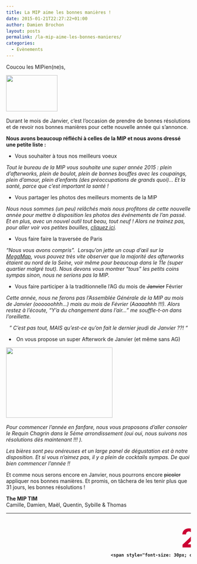 ```yaml
---
title: La MIP aime les bonnes manières !
date: 2015-01-21T22:27:22+01:00
author: Damien Brochon
layout: posts
permalink: /la-mip-aime-les-bonnes-manieres/
categories:
  - Evènements
---
```

Coucou les MIPien(ne)s,

<img class=" alignright" src="https://p8.storage.canalblog.com/82/28/1029751/78917012_p.gif" alt="" width="140" height="99" /> 

Durant le mois de Janvier, c&#8217;est l&#8217;occasion de prendre de bonnes résolutions et de revoir nos bonnes manières pour cette nouvelle année qui s&#8217;annonce.

**Nous avons beaucoup réfléchi à celles de la MIP et nous avons dressé une petite liste :**

  * Vous souhaiter à tous nos meilleurs voeux

_Tout le bureau de la MIP vous souhaite une super année 2015 : plein d&#8217;afterworks, plein de boulot, plein de bonnes bouffes avec les coupaings, plein d&#8217;amour, plein d&#8217;enfants (des préoccupations de grands quoi)&#8230; Et la santé, parce que c&#8217;est important la santé !_

  * Vous partager les photos des meilleurs moments de la MIP

_Nous nous sommes (un peu) relâchés mais nous profitons de cette nouvelle année pour mettre à disposition les photos des événements de l&#8217;an passé. Et en plus, avec un nouvel outil tout beau, tout neuf ! Alors ne trainez pas, pour aller voir vos petites bouilles, <a href="/photos/" target="_blank">cliquez ici</a>._

  * Vous faire faire la traversée de Paris

_&#8220;Nous vous avons compris&#8221;.  Lorsqu&#8217;on jette un coup d’œil sur la <a href="/la-mega-map-de-la-mip/" target="_blank">MegaMap</a>, vous pouvez très vite observer que la majorité des afterworks étaient au nord de la Seine, voir même pour beaucoup dans le 11e (super quartier malgré tout). Nous devons vous montrer &#8220;tous&#8221; les petits coins sympas sinon, nous ne serions pas la MIP._

  * Vous faire participer à la traditionnelle l&#8217;AG du mois de <del>Janvier</del> Février

_Cette année, nous ne ferons pas l&#8217;Assemblée Générale de la MIP au mois de Janvier (oooooohhh&#8230;) mais au mois de Février (Aaaaahhh !!!). Alors restez à l&#8217;écoute, &#8220;Y&#8217;a du changement dans l&#8217;air&#8230;&#8221; me souffle-t-on dans l&#8217;oreillette._

<p style="text-align: center;">
  <em>&#8221; C&#8217;est pas tout, MAIS qu&#8217;est-ce qu&#8217;on fait le dernier jeudi de Janvier ??! &#8220;</em>
</p>

  *  On vous propose un super Afterwork de Janvier (et même sans AG)

_<img class=" alignleft" src="https://t3.gstatic.com/images?q=tbn:ANd9GcTiAzzLSYxuKFKQwUXLgKbSrT61uzKBr4ek9xJDaBWt86AlINknksQyL2Vw" alt="" width="290" height="192" />_

_Pour commencer l&#8217;année en fanfare, nous vous proposons d&#8217;aller consoler le Requin Chagrin dans le 5ème arrondissement (oui oui, nous suivons nos résolutions dès maintenant !!! )._

_Les bières sont peu onéreuses et un large panel de dégustation est à notre disposition. Et si vous n&#8217;aimez pas, il y a plein de cocktails sympas. De quoi bien commencer l&#8217;année !!_

Et comme nous serons encore en Janvier, nous pourrons encore <del>picoler</del> appliquer nos bonnes manières. Et promis, on tâchera de les tenir plus que 31 jours, les bonnes résolutions !

**The MIP TIM**  
Camille, Damien, Maël, Quentin, Sybille & Thomas

<table style="height: 128px;" width="659">
  <tr>
    <td style="padding: 10px; width: 120px; font-weight: bold; vertical-align: middle; text-align: center;">
      <div style="height: 50px; font-size: 70px; color: #cc0033; margin-top: 15px;">
        29
      </div>
      
      <div>
        <span style="font-size: 30px; color: #333;">Janvier</span><br /> 19h30
      </div>
    </td>
    
    <td style="padding: 0px; width: 225px; font-weight: bold; font-size: 20px; vertical-align: middle;">
      <p style="text-align: center;">
        <a title="Le Requin Chagrin" href="https://www.google.com/maps/place/Le+Requin+Chagrin/@48.84457,2.349132,17z/data=!3m1!4b1!4m2!3m1!1s0x47e671ef34ae4653:0xfab8d66910126ace?hl=fr" target="_blank">Le Requin Chagrin</a>
      </p>
      
      <p style="text-align: center;">
        <a title="Le Requin Chagrin" href="https://www.google.com/maps/place/Le+Requin+Chagrin/@48.84457,2.349132,17z/data=!3m1!4b1!4m2!3m1!1s0x47e671ef34ae4653:0xfab8d66910126ace?hl=fr" target="_blank"> 10 Rue Mouffetard<br /> 75005 Paris</a>
      </p>
    </td>
    
    <td style="padding-left: 20px; width: 200px; font-weight: bold; font-size: 20px; vertical-align: middle; text-align: left;">
      <img class="alignnone wp-image-269 size-full" title="m7" src="/assets/uploads/2010/10/m7.gif" alt="" width="21" height="21" /> Place Monge<br /> <img class="alignnone wp-image-269 size-full" title="m10" src="/assets/uploads/2010/10/m10.gif" alt="" width="21" height="21" /> Cardinal Lemoine
    </td>
  </tr>
</table>
